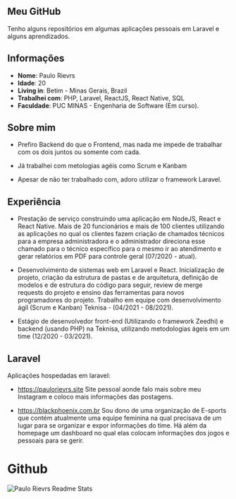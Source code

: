 ## Meu GitHub

Tenho alguns repositórios em algumas aplicações pessoais em Laravel e alguns aprendizados.

## Informações

* **Nome**: Paulo Rievrs
* **Idade**: 20
* **Living in**: Betim - Minas Gerais, Brazil
* **Trabalhei com**: PHP, Laravel, ReactJS, React Native, SQL
* **Faculdade**: PUC MINAS - Engenharia de Software (Em curso).

## Sobre mim

* Prefiro Backend do que o Frontend, mas nada me impede de trabalhar com os dois juntos ou somente com cada.

* Já trabalhei com metologias agéis como Scrum e Kanbam

* Apesar de não ter trabalhado com, adoro utilizar o framework Laravel. 
  
 ## Experiência
 
* Prestação de serviço construindo uma aplicação em NodeJS, React e React Native. Mais
de 20 funcionários e mais de 100 clientes utilizando as aplicações no qual os clientes
fazem criação de chamados técnicos para a empresa administradora e o administrador
direciona esse chamado para o técnico específico para o mesmo ir ao atendimento e
gerar relatórios em PDF para controle geral (07/2020 - atual).

* Desenvolvimento de sistemas web em Laravel e React.
Inicialização de projeto, criação da estrutura de pastas e de arquitetura, definição de modelos e de estrutura do código para seguir, review de merge requests do projeto e ensino das ferramentas para novos programadores do projeto.
Trabalho em equipe com desenvolvimento ágil (Scrum e Kanban) Teknisa - (04/2021 - 08/2021).

* Estágio de desenvolvedor front-end (Utilizando o framework Zeedhi) e backend (usando PHP) na Teknisa, utilizando metodologias ágeis em um time (12/2020 - 03/2021).
  
## Laravel

Aplicações hospedadas em laravel:

* https://paulorievrs.site
  Site pessoal aonde falo mais sobre meu Instagram e coloco mais informações das postagens.
 
* https://blackphoenix.com.br
  Sou dono de uma organização de E-sports que contém atualmente uma equipe feminina na qual precisava de um lugar para se organizar e expor informações do time. Há além da homepage um dashboard no qual elas colocam informações dos jogos e pessoais para se gerir.

# Github
<div style="display: flex; justify-content: space-between; align-items center;">
    <img align= "center" src="https://github-readme-stats.vercel.app/api?username=paulorievrs&show_icons=true&theme=radical" alt="Paulo Rievrs Readme Stats" />
</div>
